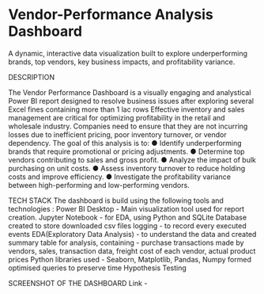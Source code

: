 # Vendor-Performance Analysis Dashboard 
 A dynamic, interactive data visualization built to explore underperforming brands, top vendors, key business impacts, and profitability variance.

DESCRIPTION

The Vendor Performance Dashboard is a visually engaging and analystical Power BI report designed to resolve business issues after exploring several Excel fines containing more than 1 lac rows
Effective inventory and sales management are critical for optimizing profitability in the retail and wholesale industry. Companies need to ensure that they are not incurring losses due to inefficient pricing, poor inventory turnover, or vendor dependency. The goal of this analysis is to: 
    ● Identify underperforming brands that require promotional or pricing adjustments. 
    ● Determine top vendors contributing to sales and gross profit. 
    ● Analyze the impact of bulk purchasing on unit costs. 
    ● Assess inventory turnover to reduce holding costs and improve efficiency. 
    ● Investigate the profitability variance between high-performing and low-performing vendors. 

TECH STACK 
  The dashboard is build using the following tools and technologies : 
    Power BI Desktop - Main visualization tool used for report creation.
    Jupyter Notebook - for EDA, using Python and SQLite
    Database created to store downloaded csv files 
    logging - to record every executed events 
    EDA(Exploratory Data Analysis) - to understand the data and created summary table for analysis, containing - purchase transactions made by vendors, sales, transaction data, freight cost of each vendor, actual product prices
    Python libraries used - Seaborn, Matplotlib, Pandas, Numpy
    formed optimised queries to preserve time 
    Hypothesis Testing

SCREENSHOT OF THE DASHBOARD 
  Link - 
    
